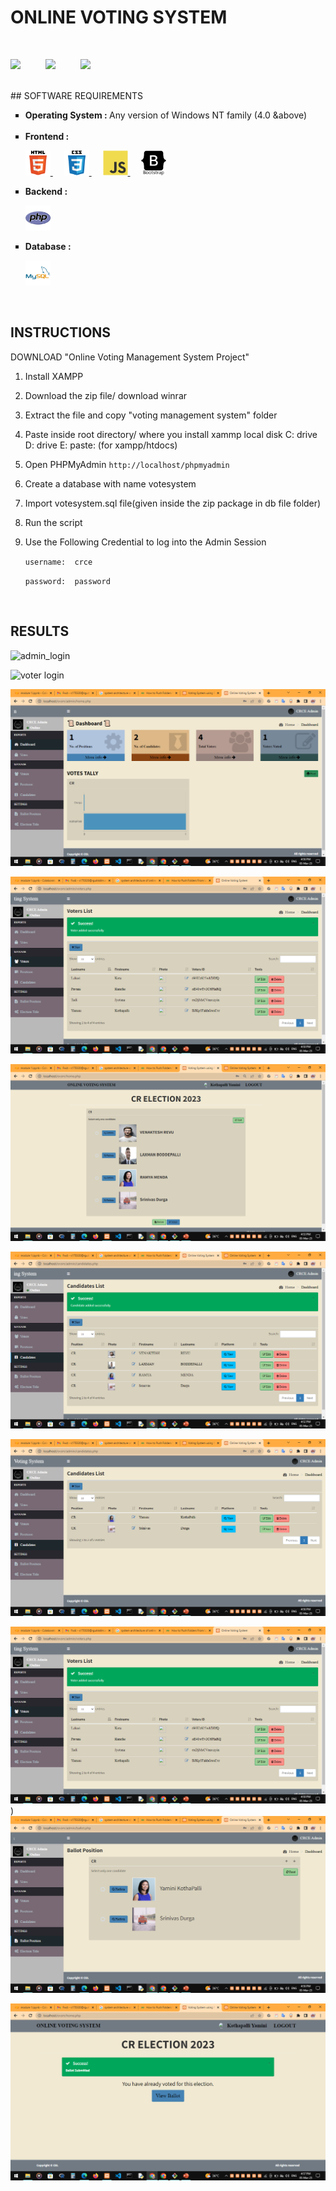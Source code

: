 # ONLINE VOTING SYSTEM

<br>

![](https://img.shields.io/github/forks/Candida18/Online-Voting-System?style=for-the-badge) &emsp; &emsp;
![](https://img.shields.io/github/stars/Candida18/Online-Voting-System?style=for-the-badge) &emsp; &emsp;
![](https://img.shields.io/github/license/Candida18/Online-Voting-System?style=for-the-badge) &emsp; &emsp;

<br>
## SOFTWARE REQUIREMENTS
<ul type="square">
  <li> <b> Operating System : </b> Any version of Windows NT family (4.0 &above) </li>
   &emsp;
  <li> <b> Frontend : </b>
       <p align="left"> 
          <a href="https://www.w3.org/html/" target="_blank" > 
            <img src="https://raw.githubusercontent.com/devicons/devicon/master/icons/html5/html5-original-wordmark.svg" alt="html5" width="40" height="40"/> 
          </a>    
         &emsp;
          <a href="https://www.w3schools.com/css/" target="_blank">
            <img src="https://raw.githubusercontent.com/devicons/devicon/master/icons/css3/css3-original-wordmark.svg" alt="css3" width="40" height="40"/> 
          </a> 
         &emsp;
         <a href="https://developer.mozilla.org/en-US/docs/Web/JavaScript" target="_blank"> 
           <img src="https://raw.githubusercontent.com/devicons/devicon/master/icons/javascript/javascript-original.svg" alt="javascript" width="40" height="40"/>
         </a>
         &emsp;
          <a href="https://getbootstrap.com" target="_blank"> 
            <img src="https://raw.githubusercontent.com/devicons/devicon/master/icons/bootstrap/bootstrap-plain-wordmark.svg" alt="bootstrap" width="40" height="40"/> 
          </a>
        </p> 
  </li>
 <li> <b> Backend : </b>
     <p align = "left">
        <a href="https://www.php.net" target="_blank"> 
          <img src="https://raw.githubusercontent.com/devicons/devicon/master/icons/php/php-original.svg" alt="php" width="40" height="40"/> 
       </a>
     </p>
   </li>

  <li> <b> Database : </b>
     <p align="left"> 
       <a href="https://www.mysql.com/" target="_blank">
         <img src="https://raw.githubusercontent.com/devicons/devicon/master/icons/mysql/mysql-original-wordmark.svg" alt="mysql" width="40" height="40"/> 
       </a> 
</p>
   </li>
  </ul>
  
  <br>
  

## INSTRUCTIONS

DOWNLOAD "Online Voting Management System Project"

1. Install XAMPP

2. Download the zip file/ download winrar

3. Extract the file and copy "voting management system" folder

4. Paste inside root directory/ where you install xammp local disk C: drive D: drive E: paste: (for xampp/htdocs)

5. Open PHPMyAdmin `http://localhost/phpmyadmin`

6. Create a database with name votesystem

7. Import votesystem.sql file(given inside the zip package in db file folder)

8. Run the script 

9. Use the Following Credential to log into the Admin Session
   
   `username:  crce`
   
   `password:  password`
   
<br>

## RESULTS

![admin_login](https://user-images.githubusercontent.com/72904996/121797630-16a74900-cc3f-11eb-9762-3be8ae1cb6e8.png)

![voter login](https://user-images.githubusercontent.com/72904996/121797592-c29c6480-cc3e-11eb-99e1-ed2268593f54.png)

![dashboard](https://github.com/kothapalliyamini91/Online-E-Voting-System/blob/master/Screenshot%20(230).png)

![after vote](https://github.com/kothapalliyamini91/Online-E-Voting-System/blob/master/Screenshot%20(225).png)

<!-- ![ballot position](https://github.com/kothapalliyamini91/Online-E-Voting-System/blob/master/Screenshot%20(226).png) -->

![add candidate](https://github.com/kothapalliyamini91/Online-E-Voting-System/blob/master/Screenshot%20(227).png)

![candidate list](https://github.com/kothapalliyamini91/Online-E-Voting-System/blob/master/Screenshot%20(226).png)

![positions](https://github.com/kothapalliyamini91/Online-E-Voting-System/blob/master/Screenshot%20(232).png)

![voters list](https://github.com/kothapalliyamini91/Online-E-Voting-System/blob/master/Screenshot%20(225).png)
)
![voter ballot](https://github.com/kothapalliyamini91/Online-E-Voting-System/blob/master/Screenshot%20(231).png)

![vote submitted](https://github.com/kothapalliyamini91/Online-E-Voting-System/blob/master/Screenshot%20(233).png)
